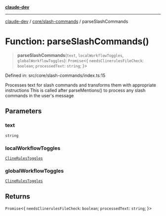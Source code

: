 [**claude-dev**](../../../README.md)

***

[claude-dev](../../../README.md) / [core/slash-commands](../README.md) / parseSlashCommands

# Function: parseSlashCommands()

> **parseSlashCommands**(`text`, `localWorkflowToggles`, `globalWorkflowToggles`): `Promise`\<\{ `needsClinerulesFileCheck`: `boolean`; `processedText`: `string`; \}\>

Defined in: src/core/slash-commands/index.ts:15

Processes text for slash commands and transforms them with appropriate instructions
This is called after parseMentions() to process any slash commands in the user's message

## Parameters

### text

`string`

### localWorkflowToggles

[`ClineRulesToggles`](../../../shared/cline-rules/type-aliases/ClineRulesToggles.md)

### globalWorkflowToggles

[`ClineRulesToggles`](../../../shared/cline-rules/type-aliases/ClineRulesToggles.md)

## Returns

`Promise`\<\{ `needsClinerulesFileCheck`: `boolean`; `processedText`: `string`; \}\>
